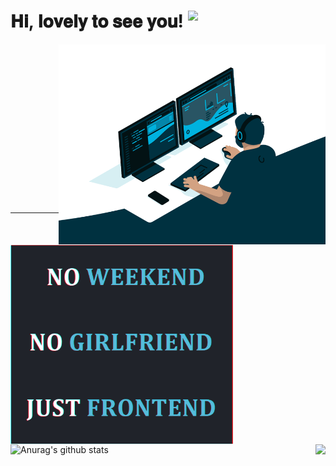 # 𝐇𝐢, 𝐥𝐨𝐯𝐞𝐥𝐲 𝐭𝐨 𝐬𝐞𝐞 𝐲𝐨𝐮! <img src="https://media.giphy.com/media/Q7LHmoFwVP6Yc1swZs/source.gif" width="34x" align="top">

<p><a href="https://github.com/kulinichevgeny">
  	<img align="right" alt="GIF" src="code.gif" width="auto" height="320px" />
</a>
<a href="https://github.com/kulinichevgeny">
  	<img align="left" alt="GIF" src="haiku.gif" width="auto" height="320px" />
</a></p>

<br><br><br><br><br><br><br><br><br><br><br><br><br><br><br>

---

<a href="https://github.com/kulinichevgeny">
  <img align="left" src="https://github-readme-stats.vercel.app/api?username=kulinichevgeny&show_icons=true&include_all_commits=true&theme=react" alt="Anurag's github stats" height="142px"/>
</a>

<!-- add &layout=compact when it will be a lot of langs -->
<a href="https://github.com/kulinichevgeny" style="float:right"> 
  <img align="right" src="https://github-readme-stats.vercel.app/api/top-langs/?username=kulinichevgeny&theme=react&layout=compact" height="142px"/>
</a>

<!-- <br><br><br><br><br><br><br>

---
### 𝐋𝐚𝐧𝐠𝐮𝐚𝐠𝐞𝐬 𝐚𝐧𝐝 𝐭𝐨𝐨𝐥𝐬: <img height="30" src="img/html.svg" align="center"> <img height="30" src="img/css.svg" align="center"> <img height="30" src="img/git.svg" align="center"> <img height="30" src="img/gitkraken.svg" align="center"> <img height="25" src="img/less.svg" align="center"> -->


<!-- https://igtype.onhype.site/ font№37 -->

